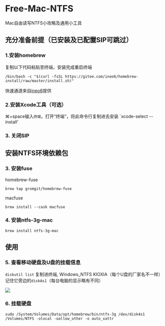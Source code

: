 # Free-Mac-NTFS

Mac自由读写NTFS小攻略及通用小工具

## 充分准备前提（已安装及已配置SIP可跳过）

### 1.安装homebrew

复制以下代码粘贴至终端，安装完成重启终端

```shell
/bin/bash -c "$(curl -fsSL https://gitee.com/ineo6/homebrew-install/raw/master/install.sh)"
```

快速通道来自[ineo6](https://github.com/ineo6/homebrew-install)提供

### 2.安装Xcode工具（可选）

⌘+space输入`终端`，打开“终端”，将此命令行复制进去安装 `xcode-select --install' 

### 3. 关闭SIP






## 安装NTFS环境依赖包

### 3. 安装fuse

homebrew-fuse

```shell
brew tap gromgit/homebrew-fuse
```
macfuse

```shell
brew install --cask macfuse
```

### 4. 安装ntfs-3g-mac

```shell
brew install ntfs-3g-mac
```

## 使用 

### 5. 查看移动硬盘及U盘的挂载信息

`diskutil list` 复制进终端, Windows_NTFS KIOXIA（每个U盘的厂家名不一样）记住它旁边的`diskAs1`（每台电脑的显示略有不同）

![](https://fastly.jsdelivr.net/gh/hoochanlon/free-mac-ntfs/shashin/diskutil-list.png)

### 6. 挂载硬盘

```shell
sudo /System/Volumes/Data/opt/homebrew/bin/ntfs-3g /dev/disk4s1 /Volumes/NTFS -olocal -oallow_other -o auto_xattr
```










